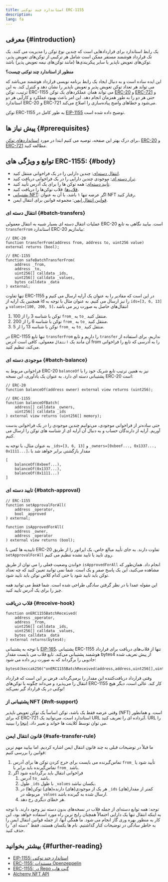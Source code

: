 ```yaml
---
title: استاندارد چند توکنی ERC-1155
description:
lang: fa
---
```


## معرفی {#introduction}

یک رابط استاندارد برای قراردادهایی است که چندین نوع توکن را مدیریت می کنند. یک تک قرارداد هوشمند مستقر ممکن است شامل هر ترکیبی از توکن‌های تعویض پذیر، توکن‌های تعویض ناپذیر یا سایر پیکربندی‌ها (مانند توکن‌های نیمه تعویض پذیر) باشد.

**منظور از استاندارد چند توکنی چیست؟**

این ایده ساده است و به دنبال ایجاد یک رابط برنامه نویسی قرارداد هوشمند می‌باشد که می تواند هر تعداد توکن تعویض پذیر و تعویض ناپذیر را نشان دهد و کنترل کند. به این ترتیب، توکن ERC-1155 می تواند همان عملکردهای یک توکن [ERC-20](/developers/docs/standards/tokens/erc-20/) و [ERC-721](/developers/docs/standards/tokens/erc-721/) و حتی هر دو را به طور همزمان انجام دهد. این امر باعث بهبود عملکرد و کارآیی هر دو استاندارد ERC-20 و ERC-721 می‌شود و خطاهای واضح پیاده‌سازی را اصلاح می‌کند.

توکن ERC-1155 به طور کامل در [EIP-1155](https://eips.ethereum.org/EIPS/eip-1155) توضیح داده شده است.

## پیش نیاز ها {#prerequisites}

برای درک بهتر این صفحه، توصیه می کنیم ابتدا در مورد [استانداردهای توکن](/developers/docs/standards/tokens/)، [ERC-20](/developers/docs/standards/tokens/erc-20/) و [ERC-721](/developers/docs/standards/tokens/erc-721/) مطالعه کنید.

## توابع و ویژگی های ERC-1155: {#body}

- [انتقال دسته‌ای](#batch_transfers): چندین دارایی را در یک فراخوانی منتقل کنید.
- [تراز دسته ای](#batch_balance): موجودی چندین دارایی را در یک فراخوانی دریافت کنید.
- [تأیید دسته‌ای](#batch_approval): همه توکن ها را برای یک آدرس تأیید کنید.
- [قلاب‌ها](#receive_hook): قلاب توکن‌ها را دریافت کنید.
- [پشتیبانی NFT](#nft_support): اگر عرضه تنها ۱ باشد، با آن به عنوان NFT رفتار کنید.
- [قوانین انتقال ایمن](#safe_transfer_rule): مجموعه قوانین برای انتقال ایمن.

### انتقال دسته ای {#batch-transfers}

عملیات انتقال دسته ای بسیار شبیه به انتقال معمولی ERC-20 است. بیایید نگاهی به تابع `transferFrom` استاندارد ERC-20 بیاندازیم:

```solidity
// ERC-20
function transferFrom(address from, address to, uint256 value) external returns (bool);

// ERC-1155
function safeBatchTransferFrom(
    address _from,
    address _to,
    uint256[] calldata _ids,
    uint256[] calldata _values,
    bytes calldata _data
) external;
```

تنها تفاوت ERC-1155 در این است که مقادیر را به عنوان یک آرایه ارسال می کنیم و همچنین یک آرایه از id را نیز ارسال می کنیم. به عنوان مثال با توجه به `ids=[3, 6, 13]` و `values=[100, 200, 5]`، انتقال‌های حاصل به صورت زیر می باشد

1. 100 توکن با شناسه 3 را از `from_` به `to_` منتقل کنید.
2. 200 توکن با شناسه 6 را از `from_` به `to_` منتقل کنید.
3. 5 توکن با شناسه 13 را از `from_` به `to_` منتقل کنید.

در ERC-1155 تنها تابع `transferFrom` را داریم و تابع `transfer` نداریم. برای استفاده از آن مانند یک `انتقال` معمولی، کافی است آدرس from را به آدرسی که تابع را فراخوانی می‌کند، تنظیم کنید.

### موجودی دسته ای {#batch-balance}

فراخوانی مربوط به ERC-20 `balanceOf` نیز به همین ترتیب تابع شریک خود را با پشتیبانی دسته ای دارد. به عنوان یک یادآوری، این نسخه ERC-20 است:

```solidity
// ERC-20
function balanceOf(address owner) external view returns (uint256);

// ERC-1155
function balanceOfBatch(
    address[] calldata _owners,
    uint256[] calldata _ids
) external view returns (uint256[] memory);
```

حتی ساده‌تر از فراخوانی موجودی، می‌توانیم چندین موجودی را در یک فراخوانی بدست آوریم. آرایه از دارندگان حساب و به دنبال آن آرایه ای از شناسه های توکن را ارسال می کنیم.

به عنوان مثال، با توجه به `_ids=[3, 6, 13]` و `_owners=[0xbeef..., 0x1337..., 0x1111...]`، مقدار بازگشتی برابر خواهد شد با

```solidity
[
    balanceOf(0xbeef...),
    balanceOf(0x1337...),
    balanceOf(0x1111...)
]
```

### تایید دسته ای {#batch-approval}

```solidity
// ERC-1155
function setApprovalForAll(
    address _operator,
    bool _approved
) external;

function isApprovedForAll(
    address _owner,
    address _operator
) external view returns (bool);
```

تاییدیه ها کمی با ERC-20 تفاوت دارند. به جای تأیید مبالغ خاص، یک اپراتور را از طریق `setApprovalForAll` روی تایید یا تایید نشده تنظیم می کنیم.

خواندن وضعیت فعلی را می توان از طریق `isApprovedForAll` انجام داد. همان‌طور که مشاهده می‌کنید، این یک پاسخ صفر و یک است. شما نمی توانید تعیین کنید که چه تعداد توکن باید تایید شود یا حتی کدام کلاس توکن باید تایید شود.

این مقوله عمدا با در نظر گرفتن سادگی طراحی شده است. شما فقط می توانید همه چیز را برای یک آدرس تایید کنید.

### قلاب دریافت {#receive-hook}

```solidity
function onERC1155BatchReceived(
    address _operator,
    address _from,
    uint256[] calldata _ids,
    uint256[] calldata _values,
    bytes calldata _data
) external returns(bytes4);
```

با توجه به پشتیبانی [EIP-165](https://eips.ethereum.org/EIPS/eip-165)، پشتیبانی ERC-1155 تنها از قلاب‌های دریافت برای قرارداد هوشمند پشتیبانی می‌کند. تابع قلاب می بایست مقدار bytes4 از پیش تعریف شده جادویی را برگرداند که به صورت زیر داده می شود:

```solidity
bytes4(keccak256("onERC1155BatchReceived(address,address,uint256[],uint256[],bytes)"))
```

وقتی قرارداد دریافت‌کننده این مقدار را برمی‌گرداند، فرض بر این است که قرارداد انتقال را می‌پذیرد و می‌داند چگونه با توکن‌های ERC-1155 کار کند. عالی است، دیگر هیچ توکنی در یک قرارداد گیر نمی‌کند!

### پشتیبانی از NFT {#nft-support}

وقتی عرضه فقط یک باشد، توکن اساساً یک توکن تعویض ناپذیر (NFT) است. و همانطور که برای ERC-721 استاندارد است، می‌توانید یک URL اَبَرداده ای را تعریف کنید. URL را می توان توسط کلاینت ها خواند و تغییر داد، [اینجا](https://eips.ethereum.org/EIPS/eip-1155#metadata) را ببینید.

### قانون انتقال ایمن {#safe-transfer-rule}

ما قبلاً در توضیحات قبلی به چند قانون انتقال ایمن اشاره کردیم. اما بیایید مهم ترین قوانین را بررسی کنیم:

1. تماس‌گیرنده می بایست برای خرج کردن توکن ها برای آدرس `from_` تأیید شود یا تماس‌گیرنده باید برابر با `from_` باشد.
2. فراخوانی انتقال باید برگردانده شود اگر
   1. آدرس `to_` باشد.
   2. طول `_ids` با طول `_values` یکسان نباشد.
   3. هر یک از موجودی(های) دارنده(های) توکن(ها) در `_ids` کمتر از مقدار(های) مربوطه در `_values` ارسال شده به گیرنده باشد.
   4. هر خطای دیگری رخ دهد.

_توجه_: همه توابع دسته‌ای از جمله قلاب در نسخه‌های بدون دسته نیز وجود دارند. با توجه به اینکه انتقال تنها یک دارایی احتمالاً همچنان رایج ترین راه مورد استفاده خواهد بود، این کار به منظور بهره وری گاز انجام می شود. ما همگی آنها، از جمله قوانین انتقال ایمن را به خاطر سادگی در توضیحات کنار گذاشتیم. نام ها یکسان هستند، فقط "دسته ای" را حذف کنید.

## بیشتر بخوانید {#further-reading}

- [EIP-1155: استاندارد چند توکنی](https://eips.ethereum.org/EIPS/eip-1155)
- [ERC-1155: مستندات Openzeppelin](https://docs.openzeppelin.com/contracts/3.x/erc1155)
- [ERC-1155: در Repo گیت هاب](https://github.com/enjin/erc-1155)
- [Alchemy NFT API](https://docs.alchemy.com/alchemy/enhanced-apis/nft-api)
